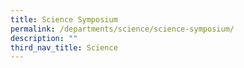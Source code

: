 ```yaml
---
title: Science Symposium
permalink: /departments/science/science-symposium/
description: ""
third_nav_title: Science
---
```

